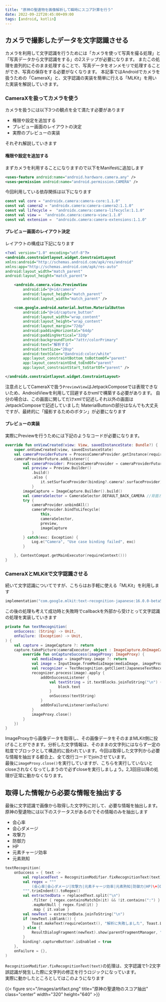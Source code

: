 ```yaml
---
title: "原神の聖遺物を画像解析して瞬時にスコア計算を行う"
date: 2022-09-22T20:45:00+09:00
tags: [android, kotlin]
---
```


## カメラで撮影したデータを文字認識させる

カメラを利用して文字認識を行うためには「カメラを使って写真を撮る処理」と「写真データから文字認識をする」の2ステップが必要になります。
またこの処理を直列的にそのまま処理することで、写真データをオンメモリで処理することができ、写真の保存をする必要がなくなります。
本記事ではAndroidでカメラを扱うための「CameraX」と、文字認識の実装を簡単に行える「MLKit」を用いた実装を解説していきます。

### CameraXを扱ってカメラを使う
カメラを扱うには以下3つの観点を全て満たす必要があります
- 権限や設定を追加する
- プレビュー画面のレイアウトの決定
- 実際のプレビューの実装

それぞれ解説していきます

#### 権限や設定を追加する

まずカメラを利用することになりますので以下をManifestに追加します
```xml
<uses-feature android:name="android.hardware.camera.any" />
<uses-permission android:name="android.permission.CAMERA" />
```

今回利用している依存関係は以下になります
```kotlin
const val core = "androidx.camera:camera-core:1.1.0"
const val camera2 = "androidx.camera:camera-camera2:1.1.0"
const val lifecycle =  "androidx.camera:camera-lifecycle:1.1.0"
const val view =  "androidx.camera:camera-view:1.1.0"
const val extension =  "androidx.camera:camera-extensions:1.1.0"
```

#### プレビュー画面のレイアウト決定

レイアウトの構成は下記になります
```xml
<?xml version="1.0" encoding="utf-8"?>
<androidx.constraintlayout.widget.ConstraintLayout
xmlns:android="http://schemas.android.com/apk/res/android"
xmlns:app="http://schemas.android.com/apk/res-auto"
android:layout_width="match_parent"
android:layout_height="match_parent">

    <androidx.camera.view.PreviewView
        android:id="@+id/camera"
        android:layout_height="match_parent"
        android:layout_width="match_parent" />

    <com.google.android.material.button.MaterialButton
        android:id="@+id/capture_button"
        android:layout_width="wrap_content"
        android:layout_height="wrap_content"
        android:layout_margin="72dp"
        android:paddingHorizontal="64dp"
        android:paddingVertical="32dp"
        android:backgroundTint="?attr/colorPrimary"
        android:text="解析する"
        android:textSize="20sp"
        android:textColor="@android:color/white"
        app:layout_constraintBottom_toBottomOf="parent"
        app:layout_constraintEnd_toEndOf="parent"
        app:layout_constraintStart_toStartOf="parent" />

</androidx.constraintlayout.widget.ConstraintLayout>
```

注意点としてCameraXで扱う`PreviewView`はJetpackComposeでは表現できないため、AndroidViewを利用して回避するかxmlで構築する必要があります。
自分の場合は、この画面に関してだけxmlで記述しそれ以外の画面はJetpackComposeで記述していました
MaterialButtonの部分はなんでも大丈夫ですが、最終的に「撮影するためのボタン」が必要になります

#### プレビューの実装

実際にPreviewを行うためには下記のようなコードが必要になります。
```kotlin
override fun onViewCreated(view: View, savedInstanceState: Bundle?) {
    super.onViewCreated(view, savedInstanceState)
    val cameraProviderFuture = ProcessCameraProvider.getInstance(requireContext())
    cameraProviderFuture.addListener({
        val cameraProvider: ProcessCameraProvider = cameraProviderFuture.get()
        val preview = Preview.Builder()
            .build()
            .also {
                it.setSurfaceProvider(binding?.camera?.surfaceProvider)
            }
        imageCapture = ImageCapture.Builder().build()
        val cameraSelector = CameraSelector.DEFAULT_BACK_CAMERA //背面カメラで立ち上げる
        try {
            cameraProvider.unbindAll()
            cameraProvider.bindToLifecycle(
                this,
                cameraSelector,
                preview,
                imageCapture
            )
        } catch(exc: Exception) {
            Log.e("Camera", "Use case binding failed", exc)
        }

    }, ContextCompat.getMainExecutor(requireContext()))
}
```

### CameraXとMLKitで文字認識させる
続いて文字認識についてですが、こちらはお手軽に使える「MLKit」を利用します

```kotlin
implementation("com.google.mlkit:text-recognition-japanese:16.0.0-beta5")
```

この後の処理も考えて成功時と失敗時でcallbackを外部から受けとって文字認識の処理を実装していきます

```kotlin
private fun textRecognition(
    onSuccess: (String) -> Unit,
    onFailure: (Exception) -> Unit,
) {
    val capture = imageCapture ?: return
    capture.takePicture(cameraExecutor, object : ImageCapture.OnImageCapturedCallback() {
        override fun onCaptureSuccess(imageProxy: ImageProxy) {
            val mediaImage = imageProxy.image ?: return
            val image = InputImage.fromMediaImage(mediaImage, imageProxy.imageInfo.rotationDegrees)
            val recognizer = TextRecognition.getClient(JapaneseTextRecognizerOptions.Builder().build())
            recognizer.process(image).apply {
                addOnSuccessListener {
                    val textString = it.textBlocks.joinToString("\n") { block ->
                        block.text
                    }
                    onSuccess(textString)
                }
                addOnFailureListener(onFailure)
            }
            imageProxy.close()
        }
    })
}
```

ImageProxyから画像データを取得し、その画像データをそのままMLKit側に投げることができます。分析した文字情報は、そのままの文字列にはならず一定の粒度でブロックとして構造的に扱われています。今回は取得した文字列から必要な情報を抽出する都合上、全て改行コードでjoinさせています。  
最後に`imageProxy.close()`を実行していますが、こちらを実行していないとcloseされなくなってしまうので必ずcloseを実行しましょう。2,3回目以降の処理が正常に動かなくなります。

## 取得した情報から必要な情報を抽出する
最後に文字認識で画像から取得した文字列に対して、必要な情報を抽出します。  
原神の聖遺物には以下のステータスがあるのでその情報のみを抽出します

- 会心率
- 会心ダメージ
- 攻撃力
- 防御力
- HP
- 元素チャージ効率
- 元素熟知

```kotlin
textRecognition(
    onSuccess = { text ->
        val replacedText = RecognitionModifier.fixRecognitionText(text)
        val regex = """
            (会心率|会心ダメージ|攻撃力|元素チャージ効率|元素熟知|防御力|HP)\+[0-9]+(\.[0-9])*%?$
        """.trimIndent().toRegex()
        val extractedData = replacedText.split("\n")
            .filter { regex.containsMatchIn(it) && !it.contains(":") }
            .mapNotNull { regex.find(it) }
            .map { it.value }
        val newText = extractedData.joinToString("\n")
        if (newText.isBlank()) {
            Toast.makeText(requireContext(), "解析に失敗しました", Toast.LENGTH_SHORT).show()
        } else {
            ResultDialogFragment(newText).show(parentFragmentManager, "result")
        }
        binding?.captureButton?.isEnabled = true
    },
    onFailure = {},
)
```

`RecognitionModifier.fixRecognitionText(text)`の処理は、文字認識で1-2文字誤認識が発生した際に文字列の修正を行うロジックになっています。  
実際に動かしたところとしてはこのようになります

{{< figure src="/images/artifact.png" title="原神の聖遺物のスコア抽出" class="center" width="320" height="640" >}}
